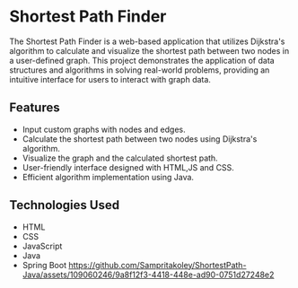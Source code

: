 # Shortest Path Finder

The Shortest Path Finder is a web-based application that utilizes Dijkstra's algorithm to calculate and visualize the shortest path between two nodes in a user-defined graph. This project demonstrates the application of data structures and algorithms in solving real-world problems, providing an intuitive interface for users to interact with graph data.

## Features
- Input custom graphs with nodes and edges.
- Calculate the shortest path between two nodes using Dijkstra's algorithm.
- Visualize the graph and the calculated shortest path.
- User-friendly interface designed with HTML,JS and CSS.
- Efficient algorithm implementation using Java.

## Technologies Used
- HTML
- CSS
- JavaScript
- Java
- Spring Boot
https://github.com/Sampritakoley/ShortestPath-Java/assets/109060246/9a8f12f3-4418-448e-ad90-0751d27248e2
